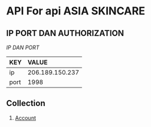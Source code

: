 # API For api ASIA SKINCARE

## IP PORT DAN AUTHORIZATION

*IP DAN PORT*

| KEY          | VALUE            |
| ------------ | :--------------- |
| ip           | 206.189.150.237  |
| port         | 1998             |

## Collection
1. [Account](readme/account.md)